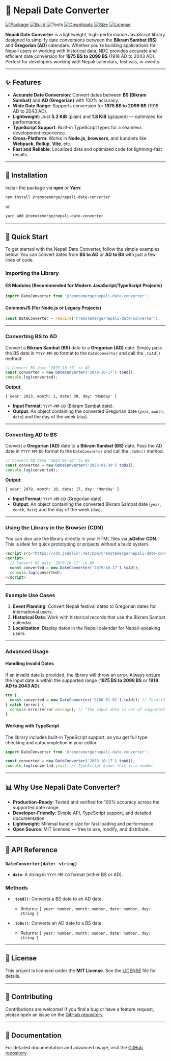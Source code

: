 # 📅 Nepali Date Converter

[![Package](https://img.shields.io/npm/v/@remotemerge/nepali-date-converter?logo=npm)](https://www.npmjs.com/package/@remotemerge/nepali-date-converter)
[![Build](https://img.shields.io/github/actions/workflow/status/remotemerge/nepali-date-converter/publish.yml?logo=github)](README.md)
![Tests](https://img.shields.io/github/actions/workflow/status/remotemerge/nepali-date-converter/test.yml?style=flat&logo=counterstrike&label=test)
[![Downloads](https://img.shields.io/npm/dt/@remotemerge/nepali-date-converter?logo=spreadshirt)](https://www.npmjs.com/package/@remotemerge/nepali-date-converter)
[![Size](https://img.shields.io/bundlephobia/minzip/@remotemerge/nepali-date-converter?logo=ipfs)](https://bundlephobia.com/result?p=@remotemerge/nepali-date-converter)
[![License](https://img.shields.io/npm/l/@remotemerge/nepali-date-converter?logo=opensourceinitiative)](LICENSE)

**Nepali Date Converter** is a lightweight, high-performance JavaScript library designed to simplify date conversions between the **Bikram Sambat (BS)** and **Gregorian (AD)** calendars. Whether you're building applications for Nepali users or working with historical data, NDC provides accurate and efficient date conversion for **1975 BS to 2099 BS** (1918 AD to 2043 AD). Perfect for developers working with Nepali calendars, festivals, or events.

---

## ✨ Features

- **Accurate Date Conversion**: Convert dates between **BS (Bikram Sambat)** and **AD (Gregorian)** with 100% accuracy.
- **Wide Date Range**: Supports conversion for **1975 BS to 2099 BS** (1918 AD to 2043 AD).
- **Lightweight**: Just **5.2 KiB** (plain) and **1.8 KiB** (gzipped) — optimized for performance.
- **TypeScript Support**: Built-in TypeScript types for a seamless development experience.
- **Cross-Platform**: Works in **Node.js**, **browsers**, and bundlers like **Webpack**, **Rollup**, **Vite**, etc.
- **Fast and Reliable**: Localized data and optimized code for lightning-fast results.

---

## 🚀 Installation

Install the package via **npm** or **Yarn**:

```bash
npm install @remotemerge/nepali-date-converter
```

or

```bash
yarn add @remotemerge/nepali-date-converter
```

---

## 📖 Quick Start
To get started with the Nepali Date Converter, follow the simple examples below. You can convert dates from **BS to AD** or **AD to BS** with just a few lines of code.

### Importing the Library

#### ES Modules (Recommended for Modern JavaScript/TypeScript Projects)
```javascript
import DateConverter from '@remotemerge/nepali-date-converter';
```

#### CommonJS (For Node.js or Legacy Projects)
```javascript
const DateConverter = require('@remotemerge/nepali-date-converter');
```

---

### Converting BS to AD

Convert a **Bikram Sambat (BS)** date to a **Gregorian (AD)** date. Simply pass the BS date in `YYYY-MM-DD` format to the `DateConverter` and call the `.toAd()` method.

```javascript
// Convert BS date '2079-10-17' to AD
const converted = new DateConverter('2079-10-17').toAd();
console.log(converted);
```

**Output**:
```text
{ year: 2023, month: 1, date: 30, day: 'Monday' }
```

- **Input Format**: `YYYY-MM-DD` (Bikram Sambat date).
- **Output**: An object containing the converted Gregorian date (`year`, `month`, `date`) and the day of the week (`day`).

---

### Converting AD to BS

Convert a **Gregorian (AD)** date to a **Bikram Sambat (BS)** date. Pass the AD date in `YYYY-MM-DD` format to the `DateConverter` and call the `.toBs()` method.

```javascript
// Convert AD date '2023-01-30' to BS
const converted = new DateConverter('2023-01-30').toBs();
console.log(converted);
```

**Output**:
```text
{ year: 2079, month: 10, date: 17, day: 'Monday' }
```

- **Input Format**: `YYYY-MM-DD` (Gregorian date).
- **Output**: An object containing the converted Bikram Sambat date (`year`, `month`, `date`) and the day of the week (`day`).

---

### Using the Library in the Browser (CDN)

You can also use the library directly in your HTML files via **jsDelivr CDN**. This is ideal for quick prototyping or projects without a build system.

```html
<script src="https://cdn.jsdelivr.net/npm/@remotemerge/nepali-date-converter@1/dist/ndc-browser.js"></script>
<script>
  // Convert BS date '2079-10-17' to AD
  const converted = new DateConverter('2079-10-17').toAd();
  console.log(converted);
</script>
```

---

### Example Use Cases

1. **Event Planning**: Convert Nepali festival dates to Gregorian dates for international users.
2. **Historical Data**: Work with historical records that use the Bikram Sambat calendar.
3. **Localization**: Display dates in the Nepali calendar for Nepali-speaking users.

---

### Advanced Usage

#### Handling Invalid Dates
If an invalid date is provided, the library will throw an error. Always ensure the input date is within the supported range (**1975 BS to 2099 BS** or **1918 AD to 2043 AD**).

```javascript
try {
  const converted = new DateConverter('2100-01-01').toAd(); // Invalid date
} catch (error) {
  console.error(error.message); // "The input date is out of supported range."
}
```

#### Working with TypeScript
The library includes built-in TypeScript support, so you get full type checking and autocompletion in your editor.

```typescript
import DateConverter from '@remotemerge/nepali-date-converter';

const converted = new DateConverter('2079-10-17').toAd();
console.log(converted.year); // TypeScript knows this is a number
```

---

## 📊 Why Use Nepali Date Converter?

- **Production-Ready**: Tested and verified for 100% accuracy across the supported date range.
- **Developer-Friendly**: Simple API, TypeScript support, and detailed documentation.
- **Lightweight**: Minimal bundle size for fast loading and performance.
- **Open Source**: MIT licensed — free to use, modify, and distribute.

---

## 🔧 API Reference

### `DateConverter(date: string)`

- **`date`**: A string in `YYYY-MM-DD` format (either BS or AD).

### Methods

- **`.toAd()`**: Converts a BS date to an AD date.
  - Returns: `{ year: number, month: number, date: number, day: string }`

- **`.toBs()`**: Converts an AD date to a BS date.
  - Returns: `{ year: number, month: number, date: number, day: string }`

---

## 📜 License

This project is licensed under the **MIT License**. See the [LICENSE](LICENSE) file for details.

---

## 🙌 Contributing

Contributions are welcome! If you find a bug or have a feature request, please open an issue on the [GitHub repository](https://github.com/remotemerge/nepali-date-converter).

---

## 📄 Documentation

For detailed documentation and advanced usage, visit the [GitHub repository](https://github.com/remotemerge/nepali-date-converter).
